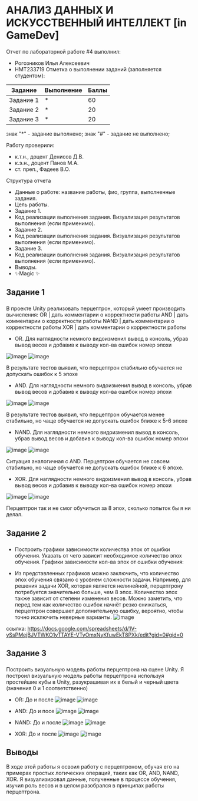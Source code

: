 # АНАЛИЗ ДАННЫХ И ИСКУССТВЕННЫЙ ИНТЕЛЛЕКТ [in GameDev]
Отчет по лабораторной работе #4 выполнил:
- Рогозников Илья Алексеевич
- НМТ233719
Отметка о выполнении заданий (заполняется студентом):

| Задание | Выполнение | Баллы |
| ------ | ------ | ------ |
| Задание 1 | * | 60 |
| Задание 2 | * | 20 |
| Задание 3 | * | 20 |

знак "*" - задание выполнено; знак "#" - задание не выполнено;

Работу проверили:
- к.т.н., доцент Денисов Д.В.
- к.э.н., доцент Панов М.А.
- ст. преп., Фадеев В.О.


Структура отчета

- Данные о работе: название работы, фио, группа, выполненные задания.
- Цель работы.
- Задание 1.
- Код реализации выполнения задания. Визуализация результатов выполнения (если применимо).
- Задание 2.
- Код реализации выполнения задания. Визуализация результатов выполнения (если применимо).
- Задание 3.
- Код реализации выполнения задания. Визуализация результатов выполнения (если применимо).
- Выводы.
- ✨Magic ✨


## Задание 1
###
В проекте Unity реализовать перцептрон, который умеет производить вычисления:
OR | дать комментарии о корректности работы
AND | дать комментарии о корректности работы
NAND | дать комментарии о корректности работы
XOR | дать комментарии о корректности работы
- OR. Для наглядности немного видоизменил вывод в консоль, убрав вывод весов и добавив к выводу кол-ва ошибок номер эпохи

![image](https://github.com/user-attachments/assets/6b6238e1-54b9-4584-8e26-48d2b3fdd1d2)
![image](https://github.com/user-attachments/assets/f6402596-6ab6-4849-873a-fca8d940bf7c)

В результате тестов выявил, что перцептрон стабильно обучается не допускать ошибок к 5 эпохе

- AND. Для наглядности немного видоизменил вывод в консоль, убрав вывод весов и добавив к выводу кол-ва ошибок номер эпохи

![image](https://github.com/user-attachments/assets/1470d723-5721-4351-ab49-521af6a967bb)
![image](https://github.com/user-attachments/assets/c4490026-cde8-4deb-b798-705f2aa6a081)

В результате тестов выявил, что перцептрон обучается менее стабильно, но чаще обучается не допускать ошибок ближе к 5-6 эпохе

- NAND. Для наглядности немного видоизменил вывод в консоль, убрав вывод весов и добавив к выводу кол-ва ошибок номер эпохи

![image](https://github.com/user-attachments/assets/206d5b5e-addc-4c77-8ea3-a1ec9609b5a3)
![image](https://github.com/user-attachments/assets/7ca58de2-deca-4dca-9f07-727e12ce936e)

Ситуация аналогичная с AND. Перцептрон обучается не совсем стабильно, но чаще обучается не допускать ошибок ближе к 6 эпохе.

- XOR. Для наглядности немного видоизменил вывод в консоль, убрав вывод весов и добавив к выводу кол-ва ошибок номер эпохи

![image](https://github.com/user-attachments/assets/3caa62e1-9e11-4b62-9f36-89ad1c88a8a8)
![image](https://github.com/user-attachments/assets/f12971da-16d7-4605-87d5-3baa5d70f573)

Перцептрон так и не смог обучиться за 8 эпох, сколько попыток бы я ни делал.


## Задание 2
### 
- Построить графики зависимости количества эпох от ошибки обучения. Указать от чего зависит необходимое количество эпох обучения.
Графики зависимости кол-ва эпох от ошибки обучения:

- Из представленных графиков можно заключить, что количество эпох обучения связано с уровнем сложности задачи. Например, для решения задачи XOR, которая является нелинейной, перцептрону потребуется значительно больше, чем 8 эпох. Количество эпох также зависит от степени изменения весов. Можно заметить, что перед тем как количество ошибок начнёт резко снижаться, перцептрон совершает дополнительную ошибку, вероятно, чтобы точно исключить неверные варианты.
![image](https://github.com/user-attachments/assets/e835bf89-84e8-416c-b858-8c3abd2bca09)

ссылка: https://docs.google.com/spreadsheets/d/1V-ySsPMejBJVTWKO1yTTAYE-VTyOmxNyKfuwEkT8PXk/edit?gid=0#gid=0


## Задание 3
### 
Построить визуальную модель работы перцептрона на сцене Unity.
Я построил визуальную модель работы перцептрона используя простейшие кубы в Unity, разукрашивая их в белый и черный цвета (значения 0 и 1 соответственно)
- OR: До и после
![image](https://github.com/user-attachments/assets/f2bdd811-04c4-4e0f-a393-3366d35017ca)
![image](https://github.com/user-attachments/assets/5867069d-64c8-48f8-b6fd-45ab30ecaf47)

- AND: До и посе
![image](https://github.com/user-attachments/assets/0833abf0-431e-4073-877d-f5a4d5427692)
![image](https://github.com/user-attachments/assets/983bc089-8228-49f7-86a7-58345c26185c)

- NAND: До и после 
![image](https://github.com/user-attachments/assets/10852ccc-3d2f-4668-910c-232954f2a0ca)
![image](https://github.com/user-attachments/assets/2ba02612-98f6-41c6-abfe-f72056b307cb)

- XOR: До и после
![image](https://github.com/user-attachments/assets/1759396e-9216-416b-846c-63ae2ced47e2)
![image](https://github.com/user-attachments/assets/22a84d91-3c7b-404d-8afd-285bcba3cd41)

## Выводы
В ходе этой работы я освоил работу с перцептроном, обучая его на примерах простых логических операций, таких как OR, AND, NAND, XOR. Я визуализировал данные, полученные в процессе обучения, изучил роль весов и в целом разобрался в принципах работы перцептрона.
